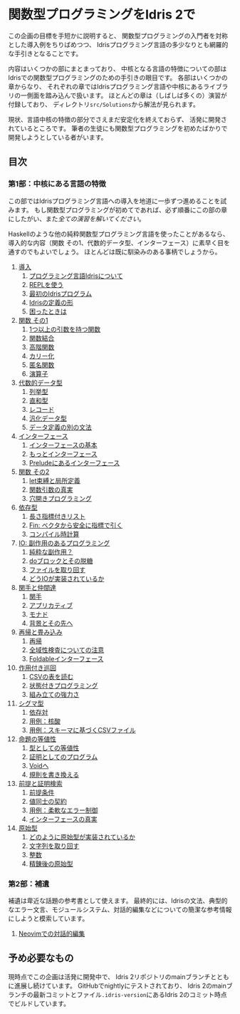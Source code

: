 # 関数型プログラミングをIdris 2で

この企画の目標を手短かに説明すると、
関数型プログラミングの入門者を対称とした導入例をちりばめつつ、
Idrisプログラミング言語の多少なりとも網羅的な手引きとなることです。

内容はいくつかの部にまとまっており、
中核となる言語の特徴についての部はIdrisでの関数型プログラミングのための手引きの眼目です。
各部はいくつかの章からなり、
それぞれの章ではIdrisプログラミング言語や中核にあるライブラリの一側面を踏み込んで扱います。
ほとんどの章は（しばしば多くの）演習が付録しており、
ディレクトリ`src/Solutions`から解法が見られます。

現状、言語中核の特徴の部分でさえまだ安定化を終えておらず、
活発に開発されているところです。
筆者の生徒にも関数型プログラミングを初めたばかりで開発しようとしている者がいます。

## 目次

### 第1部：中核にある言語の特徴

この部ではIdrisプログラミング言語への導入を地道に一歩ずつ進めることを試みます。
もし関数型プログラミングが初めてであれば、必ず順番にこの部の章にしたがい、また*全ての演習を解いてください*。

Haskellのような他の純粋関数型プログラミング言語を使ったことがあるなら、
導入的な内容（関数 その1、代数的データ型、インターフェース）に素早く目を通すのでもよいでしょう。
ほとんどは既に馴染みのある事柄でしょうから。

1. [導入](src/Tutorial/Intro.md)
   1. [プログラミング言語Idrisについて](src/Tutorial/Intro.md#about-the-idris-programming-language)
   2. [REPLを使う](src/Tutorial/Intro.md#using-the-repl)
   3. [最初のIdrisプログラム](src/Tutorial/Intro.md#a-first-idris-program)
   4. [Idrisの定義の形](src/Tutorial/Intro.md#the-shape-of-an-idris-definition)
   5. [困ったときは](src/Tutorial/Intro.md#where-to-get-help)
2. [関数 その1](src/Tutorial/Functions1.md)
   1. [1つ以上の引数を持つ関数](src/Tutorial/Functions1.md#functions-with-more-that-one-argument)
   2. [関数結合](src/Tutorial/Functions1.md#function-composition)
   3. [高階関数](src/Tutorial/Functions1.md#higher-order-functions)
   4. [カリー化](src/Tutorial/Functions1.md#currying)
   5. [匿名関数](src/Tutorial/Functions1.md#anonymous-functions)
   6. [演算子](src/Tutorial/Functions1.md#operators)
3. [代数的データ型](src/Tutorial/DataTypes.md)
   1. [列挙型](src/Tutorial/DataTypes.md#enumerations)
   2. [直和型](src/Tutorial/DataTypes.md#sum-types)
   3. [レコード](src/Tutorial/DataTypes.md#records)
   4. [汎化データ型](src/Tutorial/DataTypes.md#generic-data-types)
   5. [データ定義の別の文法](src/Tutorial/DataTypes.md#alternative-syntax-for-data-definitions)
4. [インターフェース](src/Tutorial/Interfaces.md)
   1. [インターフェースの基本](src/Tutorial/Interfaces.md#interface-basics)
   2. [もっとインターフェース](src/Tutorial/Interfaces.md#more-about-interfaces)
   3. [Preludeにあるインターフェース](src/Tutorial/Interfaces.md#interfaces-in-the-prelude)
5. [関数 その2](src/Tutorial/Functions2.md)
   1. [let束縛と局所定義](src/Tutorial/Functions2.md#let-bindings-and-local-definitions)
   2. [関数引数の真実](src/Tutorial/Functions2.md#the-truth-about-function-arguments)
   3. [穴開きプログラミング](src/Tutorial/Functions2.md#programming-with-holes)
6. [依存型](src/Tutorial/Dependent.md)
   1. [長さ指標付きリスト](src/Tutorial/Dependent.md#length-indexed-lists)
   2. [Fin:
      ベクタから安全に指標で引く](src/Tutorial/Dependent.md#fin-safe-indexing-into-vectors)
   3. [コンパイル時計算](src/Tutorial/Dependent.md#compile-time-computations)
7. [IO: 副作用のあるプログラミング](src/Tutorial/IO.md)
   1. [純粋な副作用？](src/Tutorial/IO.md#pure-side-effects)
   2. [doブロックとその脱糖](src/Tutorial/IO.md#do-blocks-desugared)
   3. [ファイルを取り回す](src/Tutorial/IO.md#working-with-files)
   4. [どうIOが実装されているか](src/Tutorial/IO.md#how-io-is-implemented)
8. [関手と仲間達](src/Tutorial/Functor.md)
   1. [関手](src/Tutorial/Functor.md#functor)
   2. [アプリカティブ](src/Tutorial/Functor.md#applicative)
   3. [モナド](src/Tutorial/Functor.md#monad)
   4. [背景とその先へ](src/Tutorial/Functor.md#background-and-further-reading)
9. [再帰と畳み込み](src/Tutorial/Folds.md)
   1. [再帰](src/Tutorial/Folds.md#recursion)
   2. [全域性検査についての注意](src/Tutorial/Folds.md#a-few-notes-on-totality-checking)
   3. [Foldableインターフェース](src/Tutorial/Folds.md#interface-foldable)
10. [作用付き巡回](src/Tutorial/Traverse.md)
    1. [CSVの表を読む](src/Tutorial/Traverse.md#reading-csv-tables)
    2. [状態付きプログラミング](src/Tutorial/Traverse.md#programming-with-state)
    3. [組み立ての強力さ](src/Tutorial/Traverse.md#the-power-of-composition)
11. [シグマ型](src/Tutorial/DPair.md)
    1. [依存対](src/Tutorial/DPair.md#dependent-pairs)
    2. [用例：核酸](src/Tutorial/DPair.md#use-case-nucleic-acids)
    3. [用例：スキーマに基づくCSVファイル](src/Tutorial/DPair.md#use-case-csv-files-with-a-schema)
12. [命題の等値性](src/Tutorial/Eq.md)
    1. [型としての等値性](src/Tutorial/Eq.md#equality-as-a-type)
    2. [証明としてのプログラム](src/Tutorial/Eq.md#programs-as-proofs)
    3. [Voidへ](src/Tutorial/Eq.md#into-the-void)
    4. [規則を書き換える](src/Tutorial/Eq.md#rewrite-rules)
13. [前提と証明検索](src/Tutorial/Predicates.md)
    1. [前提条件](src/Tutorial/Predicates.md#preconditions)
    2. [値同士の契約](src/Tutorial/Predicates.md#contracts-between-values)
    3. [用例：柔軟なエラー制御](src/Tutorial/Predicates.md#use-case-flexible-error-handling)
    4. [インターフェースの真実](src/Tutorial/Predicates.md#the-truth-about-interfaces)
14. [原始型](src/Tutorial/Prim.md)
    1. [どのように原始型が実装されているか](src/Tutorial/Prim.md#how-primitives-are-implemented)
    2. [文字列を取り回す](src/Tutorial/Prim.md#working-with-strings)
    3. [整数](src/Tutorial/Prim.md#integers)
    4. [精錬後の原始型](src/Tutorial/Prim.md#refined-primitives)

### 第2部：補遺

補遺は卑近な話題の参考書として使えます。
最終的には、Idrisの文法、典型的なエラー文言、モジュールシステム、対話的編集などについての簡潔な参考情報にしようと模索しています。

1. [Neovimでの対話的編集](src/Appendices/Neovim.md)

## 予め必要なもの

現時点でこの企画は活発に開発中で、
Idris 2リポジトリのmainブランチとともに進展し続けています。
GitHubでnightlyにテストされており、
Idris 2のmainブランチの最新コミットとファイル`.idris-version`にあるIdris 2のコミット時点でビルドしています。
